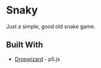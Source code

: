 # Snaky

Just a simple, good old snake game.

## Built With

* [Dropwizard](http://www.dropwizard.io/1.0.2/docs/) - p5.js
